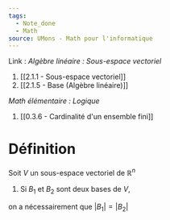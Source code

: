 ```yaml
---
tags:
  - Note_done
  - Math
source: UMons - Math pour l'informatique
---
```


Link :
_Algèbre linéaire : Sous-espace vectoriel_
1. [[2.1.1 - Sous-espace vectoriel]]
2. [[2.1.5 - Base (Algèbre linéaire)]]

_Math élémentaire : Logique_
1. [[0.3.6 - Cardinalité d'un ensemble fini]]

# Définition
Soit $V$ un sous-espace vectoriel de $\mathbb{R}^n$ 
1. Si $B_1$ et $B_2$ sont deux bases de $V$,

on a nécessairement que $|B_1| = |B_2|$ 

